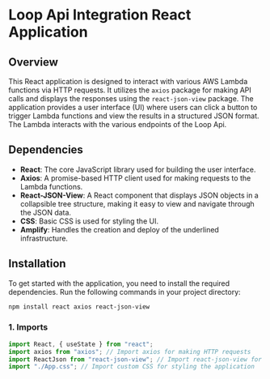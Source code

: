 # Loop Api Integration React Application

## Overview

This React application is designed to interact with various AWS Lambda functions via HTTP requests. It utilizes the `axios` package for making API calls and displays the responses using the `react-json-view` package. The application provides a user interface (UI) where users can click a button to trigger Lambda functions and view the results in a structured JSON format. The Lambda interacts with the various endpoints of the Loop Api.

## Dependencies

- **React**: The core JavaScript library used for building the user interface.
- **Axios**: A promise-based HTTP client used for making requests to the Lambda functions.
- **React-JSON-View**: A React component that displays JSON objects in a collapsible tree structure, making it easy to view and navigate through the JSON data.
- **CSS**: Basic CSS is used for styling the UI.
- **Amplify**: Handles the creation and deploy of the underlined infrastructure.

## Installation

To get started with the application, you need to install the required dependencies. Run the following commands in your project directory:

```bash
npm install react axios react-json-view
```

### 1. Imports

```javascript
import React, { useState } from "react";
import axios from "axios"; // Import axios for making HTTP requests
import ReactJson from "react-json-view"; // Import react-json-view for displaying JSON data
import "./App.css"; // Import custom CSS for styling the application
```
